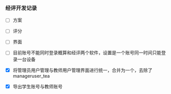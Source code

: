 ### 经评开发记录
- [ ] 方案
- [ ] 评分
- [ ] 界面
- [ ] 目前账号不能同时登录概算和经评两个软件，设置是一个账号同一时间只能登录一台设备

- [x] 将管理员用户管理与教师用户管理界面进行统一，合并为一个，去除了manageruser_tea
- [x] 导出学生账号与教师账号